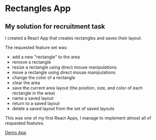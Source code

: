 # Rectangles App


## My solution for recruitment task 


I created a React App that creates rectangles and saves their layout. 

The requested feature set was:


* add a new "rectangle" to the area
* remove a rectangle
* resize a rectangle using direct mouse manipulations
* move a rectangle using direct mouse manipulations
* change the color of a rectangle
* clear the area
* save the current area layout (the position, size, and color of each rectangle in the area)
* name a saved layout
* return to a saved layout
* delete a saved layout from the set of saved layouts

This was one of my first React Apps, I manage to implement almost all of requested features.


[Demo App](https://izabelka.github.io/rectangles/)
